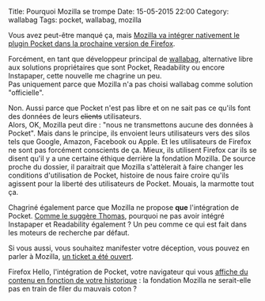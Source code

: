 Title: Pourquoi Mozilla se trompe
Date: 15-05-2015 22:00
Category: wallabag
Tags: pocket, wallabag, mozilla

Vous avez peut-être manqué ça, mais [Mozilla va intégrer nativement le plugin Pocket dans la prochaine version de Firefox](http://techdows.com/2015/05/mozilla-integrates-pocket-into-firefox-nightly.html).

Forcément, en tant que développeur principal de [wallabag](https://www.wallabag.org), alternative libre aux solutions propriétaires que sont Pocket, Readability ou encore Instapaper, cette nouvelle me chagrine un peu.  
Pas uniquement parce que Mozilla n'a pas choisi wallabag comme solution "officielle".

Non. Aussi parce que Pocket n'est pas libre et on ne sait pas ce qu'ils font des données de leurs <strike>clients</strike> utilisateurs.  
Alors, OK, Mozilla peut dire : "nous ne transmettons aucune des données à Pocket". Mais dans le principe, ils envoient leurs utilisateurs vers des silos tels que Google, Amazon, Facebook ou Apple. Et les utilisateurs de Firefox ne sont pas forcément conscients de ça. Mieux, ils utilisent Firefox car ils se disent qu'il y a une certaine éthique derrière la fondation Mozilla. De source proche du dossier, il paraitrait que Mozilla s'attèlerait à faire changer les conditions d'utilisation de Pocket, histoire de nous faire croire qu'ils agissent pour la liberté des utilisateurs de Pocket. Mouais, la marmotte tout ça.

Chagriné également parce que Mozilla ne propose **que** l'intégration de Pocket. [Comme le suggère Thomas](https://twitter.com/TcitWorld/status/599149667880939520), pourquoi ne pas avoir intégré Instapaper et Readability également ? Un peu comme ce qui est fait dans les moteurs de recherche par défaut.

Si vous aussi, vous souhaitez manifester votre déception, vous pouvez en parler à Mozilla, [un ticket a été ouvert](https://bugzilla.mozilla.org/show_bug.cgi?id=1163434).

Firefox Hello, l'intégration de Pocket, votre navigateur qui vous [affiche du contenu en fonction de votre historique](http://www.ghacks.net/2015/05/15/mozilla-adds-suggested-sites-feature-to-new-tab-page/) : la fondation Mozilla ne serait-elle pas en train de filer du mauvais coton ?
